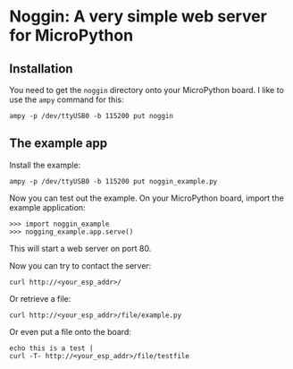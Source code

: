 # Noggin: A very simple web server for MicroPython

## Installation

You need to get the `noggin` directory onto your MicroPython board.  I
like to use the `ampy` command for this:

    ampy -p /dev/ttyUSB0 -b 115200 put noggin

## The example app

Install the example:

    ampy -p /dev/ttyUSB0 -b 115200 put noggin_example.py

Now you can test out the example.  On your MicroPython board, import
the example application:

    >>> import noggin_example
    >>> nogging_example.app.serve()

This will start a web server on port 80.

Now you can try to contact the server:

    curl http://<your_esp_addr>/

Or retrieve a file:

    curl http://<your_esp_addr>/file/example.py

Or even put a file onto the board:

    echo this is a test |
    curl -T- http://<your_esp_addr>/file/testfile

